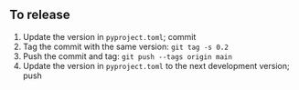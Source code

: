 ## To release

1. Update the version in `pyproject.toml`; commit
2. Tag the commit with the same version: `git tag -s 0.2`
3. Push the commit and tag: `git push --tags origin main`
4. Update the version in `pyproject.toml` to the next development
   version; push
